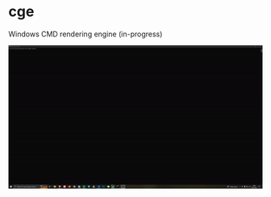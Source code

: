 # cge
Windows CMD rendering engine (in-progress)

![](https://github.com/kvbc/kvbc/blob/main/gif/cge.gif?raw=true)
